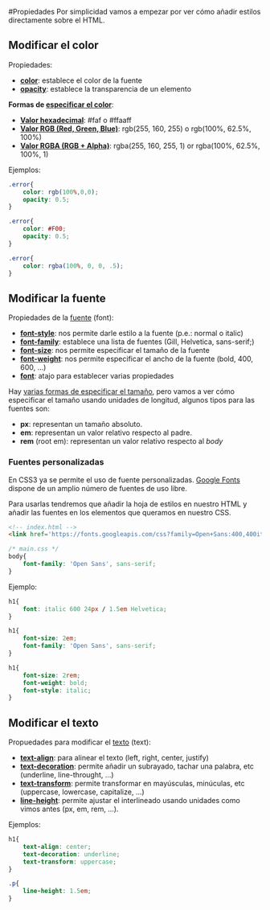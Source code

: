 #Propiedades
Por simplicidad vamos a empezar por ver cómo  añadir estilos directamente sobre el HTML.



## Modificar el color

Propiedades:

* **[color](https://www.w3.org/wiki/CSS/Properties/color)**: establece el color de la fuente
* **[opacity](https://www.w3.org/wiki/CSS/Properties/opacity)**: establece la transparencia de un elemento

**Formas de [especificar el color](https://www.w3.org/wiki/CSS/Properties/color#Values)**:

* **[Valor hexadecimal](https://www.w3.org/wiki/CSS/Properties/color/RGB)**: #faf o #ffaaff
* **[Valor RGB (Red, Green, Blue)](https://www.w3.org/wiki/CSS/Properties/color/RGB)**: rgb(255, 160, 255) o rgb(100%, 62.5%, 100%)
* **[Valor RGBA (RGB + Alpha)](https://www.w3.org/wiki/CSS/Properties/color/RGBA)**: rgba(255, 160, 255, 1) or rgba(100%, 62.5%, 100%, 1)

Ejemplos:

```css
.error{
    color: rgb(100%,0,0);
    opacity: 0.5;
}
```

```css
.error{
    color: #F00;
    opacity: 0.5;
}
```

```css
.error{
    color: rgba(100%, 0, 0, .5);
}
```

##  Modificar la fuente

Propiedades de la [fuente](https://www.w3.org/wiki/CSS/Properties#Font) (font):

* **[font-style](https://www.w3.org/wiki/CSS/Properties/font-style)**: nos permite darle estilo a la fuente (p.e.: normal o italic)
* **[font-family](https://www.w3.org/wiki/CSS/Properties/font-family)**: establece una lista de fuentes (Gill, Helvetica, sans-serif;)
* **[font-size](https://www.w3.org/wiki/CSS/Properties/font-size)**: nos permite especificar el tamaño de la fuente
* **[font-weight](https://www.w3.org/wiki/CSS/Properties/font-weight)**: nos permite especificar el ancho de la fuente (bold, 400, 600, ...)
* **[font](https://www.w3.org/wiki/CSS/Properties/font)**: atajo para establecer varias propiedades

Hay [varias formas de especificar el tamaño](https://www.w3.org/Style/Examples/007/units.en.html), pero vamos a ver cómo especificar el tamaño usando unidades de longitud, algunos tipos para las fuentes son: 

* **px**: representan un tamaño absoluto.
* **em**: representan un valor relativo respecto al padre.
* **rem** (root em): representan un valor relativo respecto al *body*

### Fuentes personalizadas

En CSS3 ya se permite el uso de fuente personalizadas. [Google Fonts](https://www.google.com/fonts) dispone de un amplio número de fuentes de uso libre.

Para usarlas tendremos que añadir la hoja de estilos en nuestro HTML y añadir las fuentes en los elementos que queramos en nuestro CSS.

```html
<!-- index.html -->
<link href='https://fonts.googleapis.com/css?family=Open+Sans:400,400italic,600italic,700' rel='stylesheet' type='text/css'>
```

```css
/* main.css */
body{
    font-family: 'Open Sans', sans-serif;
}
```

Ejemplo:

```css
h1{
    font: italic 600 24px / 1.5em Helvetica;
}
```

```css
h1{
    font-size: 2em;
    font-family: 'Open Sans', sans-serif;
}
```

```css
h1{
    font-size: 2rem;
    font-weight: bold;
    font-style: italic;
}
```

## Modificar el texto

Propuedades para modificar el [texto](https://www.w3.org/wiki/CSS/Properties#Text) (text):

* **[text-align](https://www.w3.org/wiki/CSS/Properties/text-align)**: para alinear el texto (left, right, center, justify)
* **[text-decoration](https://www.w3.org/wiki/CSS/Properties/text-decoration)**: permite añadir un subrayado, tachar una palabra, etc (underline, line-throught, ...)
* **[text-transform](https://www.w3.org/wiki/CSS/Properties/text-transform)**: permite transformar en mayúsculas, minúculas, etc (uppercase, lowercase, capitalize, ...)
* **[line-height](https://www.w3.org/wiki/CSS/Properties/line-height)**: permite ajustar el interlineado usando unidades como vimos antes (px, em, rem, ...).

Ejemplos:

```css
h1{
    text-align: center;
    text-decoration: underline;
    text-transform: uppercase;
}
```

```css
.p{
    line-height: 1.5em;
}
```

